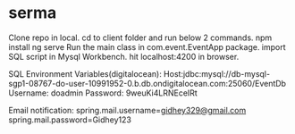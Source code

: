 # serma

Clone repo in local.
cd to client folder and run below 2 commands.
npm install
ng serve
Run the main class in com.event.EventApp package.
import SQL script in Mysql Workbench.
hit localhost:4200 in browser.



SQL Environment Variables(digitalocean):
Host:jdbc:mysql://db-mysql-sgp1-08767-do-user-10991952-0.b.db.ondigitalocean.com:25060/EventDb
Username: doadmin
Password: 9weuKi4LRNEceIRt

Email notification:
spring.mail.username=gidhey329@gmail.com
spring.mail.password=Gidhey123

